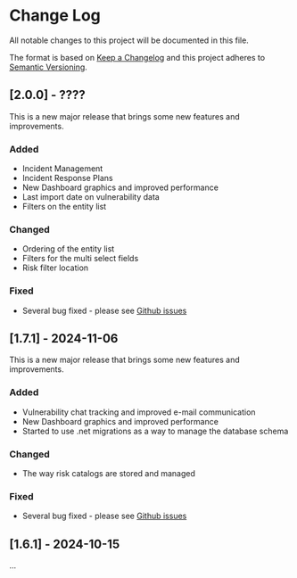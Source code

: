 # Change Log
All notable changes to this project will be documented in this file.

The format is based on [Keep a Changelog](http://keepachangelog.com/)
and this project adheres to [Semantic Versioning](http://semver.org/).


## [2.0.0] - ????

This is a new major release that brings some new features and improvements.

### Added
- Incident Management
- Incident Response Plans
- New Dashboard graphics and improved performance
- Last import date on vulnerability data
- Filters on the entity list

### Changed
- Ordering of the entity list
- Filters for the multi select fields
- Risk filter location

### Fixed
- Several bug fixed - please see [Github issues](https://github.com/ffquintella/netrisk/issues)

## [1.7.1] - 2024-11-06

This is a new major release that brings some new features and improvements.

### Added

- Vulnerability chat tracking and improved e-mail communication
- New Dashboard graphics and improved performance
- Started to use .net migrations as a way to manage the database schema

### Changed

- The way risk catalogs are stored and managed

### Fixed

- Several bug fixed - please see [Github issues](https://github.com/ffquintella/netrisk/issues)

## [1.6.1] - 2024-10-15

...


